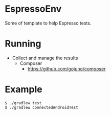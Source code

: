 # EspressoEnv

Some of template to help Espresso tests.

# Running
- Collect and manage the results
    - Composer
        - https://github.com/gojuno/composer

# Example

```
$ ./gradlew test
$ ./gradlew connectedAndroidTest
```